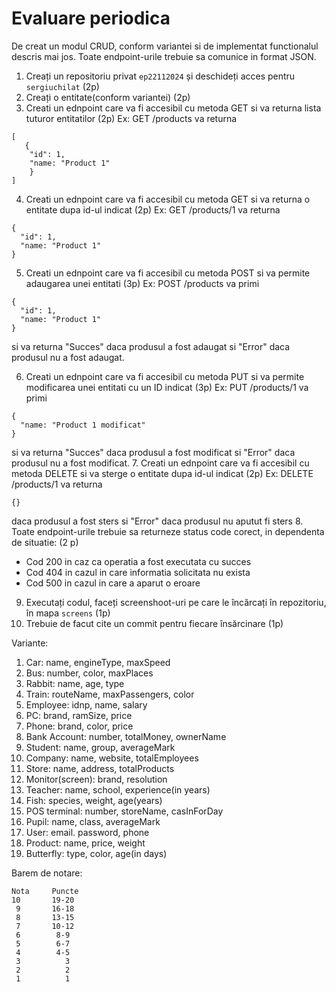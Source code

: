 # Evaluare periodica

De creat un modul CRUD, conform variantei si de implementat functionalul descris mai jos. Toate endpoint-urile trebuie sa comunice in format JSON.


1. Creați un repositoriu privat ``ep22112024`` și deschideți acces pentru ``sergiuchilat`` (2p)
2. Creați o entitate(conform variantei) (2p)
3. Creati un ednpoint care va fi accesibil cu metoda GET si va returna lista tuturor entitatilor (2p)
Ex: GET /products va returna
```
[
   {
    "id": 1,
    "name: "Product 1"
    }
]
```
4. Creati un ednpoint care va fi accesibil cu metoda GET si va returna o entitate dupa id-ul indicat (2p)
Ex: GET /products/1 va returna
```
{
  "id": 1,
  "name: "Product 1"
}
```
5. Creati un ednpoint care va fi accesibil cu metoda POST si va permite adaugarea unei entitati (3p)
Ex: POST /products va primi
```
{
  "id": 1,
  "name: "Product 1"
}
```
si va returna "Succes" daca produsul a fost adaugat si "Error" daca produsul nu a fost adaugat.

6. Creati un ednpoint care va fi accesibil cu metoda PUT si va permite modificarea unei entitati cu un ID indicat (3p)
Ex: PUT /products/1 va primi
```
{
  "name: "Product 1 modificat"
}
```
si va returna "Succes" daca produsul a fost modificat si "Error" daca produsul nu a fost modificat.
7. Creati un ednpoint care va fi accesibil cu metoda DELETE si va sterge o entitate dupa id-ul indicat (2p)
Ex: DELETE /products/1 va returna
```
{}
```
daca produsul a fost sters si "Error" daca produsul nu aputut fi sters
8. Toate endpoint-urile trebuie sa returneze status code corect, in dependenta de situatie: (2 p)
- Cod 200 in caz ca operatia a fost executata cu succes
- Cod 404 in cazul in care informatia solicitata nu exista
- Cod 500 in cazul in care a aparut o eroare
9. Executați codul, faceți screenshoot-uri pe care le încărcați în repozitoriu, în mapa ``screens`` (1p)
10. Trebuie de facut cite un commit pentru fiecare însărcinare (1p)



Variante:
1. Car: name, engineType, maxSpeed
2. Bus: number, color, maxPlaces
3. Rabbit: name, age, type
4. Train: routeName, maxPassengers, color
5. Employee: idnp, name, salary
6. PC: brand, ramSize, price
7. Phone: brand, color, price
8. Bank Account: number, totalMoney, ownerName
9. Student: name, group, averageMark
10. Company: name, website, totalEmployees
11. Store: name, address, totalProducts
12. Monitor(screen): brand, resolution
13. Teacher: name, school, experience(in years)
14. Fish: species, weight, age(years)
15. POS terminal: number, storeName, casInForDay
16. Pupil: name, class, averageMark
17. User: email. password, phone
18. Product: name, price, weight
19. Butterfly: type, color, age(in days)


Barem de notare:
```
Nota     Puncte
10       19-20
 9       16-18
 8       13-15
 7       10-12
 6        8-9
 5        6-7
 4        4-5
 3          3
 2          2
 1          1
```
